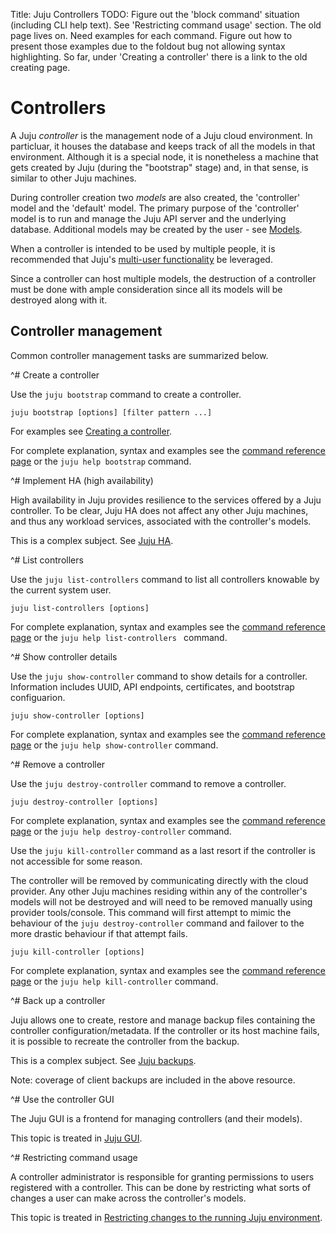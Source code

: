 Title: Juju Controllers
TODO:  Figure out the 'block command' situation (including CLI help
         text). See 'Restricting command usage' section. The old page lives on.
       Need examples for each command.
       Figure out how to present those examples due to the foldout bug not
         allowing syntax highlighting. So far, under 'Creating a controller'
         there is a link to the old creating page.


# Controllers

A Juju *controller* is the management node of a Juju cloud environment. In
particluar, it houses the database and keeps track of all the models in that
environment. Although it is a special node, it is nonetheless a machine that
gets created by Juju (during the "bootstrap" stage) and, in that sense, is
similar to other Juju machines.

During controller creation two *models* are also created, the 'controller' model
and the 'default' model. The primary purpose of the 'controller' model is to
run and manage the Juju API server and the underlying database. Additional
models may be created by the user - see [Models](./models.html).

When a controller is intended to be used by multiple people, it is recommended
that Juju's [multi-user functionality](./users.html) be leveraged.

Since a controller can host multiple models, the destruction of a controller
must be done with ample consideration since all its models will be destroyed
along with it.


## Controller management

Common controller management tasks are summarized below.


^# Create a controller
   
   Use the `juju bootstrap` command to create a controller.

   `juju bootstrap [options] [filter pattern ...]`
   
   For examples see [Creating a controller](./controllers-creating.html).

   For complete explanation, syntax and examples see the
   [command reference page](./commands.html#bootstrap) or the `juju help
   bootstrap` command.



^# Implement HA (high availability)

   High availability in Juju provides resilience to the services offered by a
   Juju controller. To be clear, Juju HA does not affect any other Juju machines,
   and thus any workload services, associated with the controller's models.

   This is a complex subject. See [Juju HA](./controllers-ha.html).



^# List controllers
   
   Use the `juju list-controllers` command to list all controllers knowable by
   the current system user.

   `juju list-controllers [options]`
   
   For complete explanation, syntax and examples see the
   [command reference page](./commands.html#list-controllers) or the `juju help
   list-controllers ` command.



^# Show controller details
   
   Use the `juju show-controller` command to show details for a controller.
   Information includes UUID, API endpoints, certificates, and bootstrap
   configuarion.

   `juju show-controller [options]`
   
   For complete explanation, syntax and examples see the
   [command reference page](./commands.html#show-controller) or the `juju help
   show-controller` command.



^# Remove a controller
   
   Use the `juju destroy-controller` command to remove a controller.

   `juju destroy-controller [options]`
   
   For complete explanation, syntax and examples see the
   [command reference page](./commands.html#destroy-controller) or the `juju help
   destroy-controller` command.
   
   Use the `juju kill-controller` command as a last resort if the controller is
   not accessible for some reason.

   The controller will be removed by communicating directly with the cloud
   provider. Any other Juju machines residing within any of the controller's
   models will not be destroyed and will need to be removed manually using
   provider tools/console. This command will first attempt to mimic the behaviour
   of the `juju destroy-controller` command and failover to the more drastic
   behaviour if that attempt fails.
   
   `juju kill-controller [options]`
   
   For complete explanation, syntax and examples see the
   [command reference page](./commands.html#kill-controller) or the `juju help
   kill-controller` command.



^# Back up a controller
   
   Juju allows one to create, restore and manage backup files containing the
   controller configuration/metadata. If the controller or its host machine
   fails, it is possible to recreate the controller from the backup.

   This is a complex subject. See [Juju backups](./controllers-backup.html).

   Note: coverage of client backups are included in the above resource.



^# Use the controller GUI
   
   The Juju GUI is a frontend for managing controllers (and their models).
   
   This topic is treated in [Juju GUI](./controllers-gui.html).
   
   

^# Restricting command usage
   
   A controller administrator is responsible for granting permissions to
   users registered with a controller. This can be done by restricting what
   sorts of changes a user can make across the controller's models.

   This topic is treated in
   [Restricting changes to the running Juju environment](./juju-block.html).

<!--
The above should really be
[Users and models](./users-models.html#block-user-commands).
Even though these block commands appear to operate across controllers and
not models.
-->
